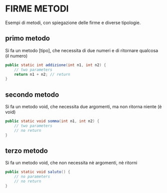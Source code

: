# FIRME METODI

Esempi di metodi, con spiegazione delle firme e diverse tipologie.

## primo metodo
Si fa un metodo [tipo], che necessita di due numeri e di ritornare qualcosa (il numero)
```java 
public static int addizione(int n1, int n2) {
    // two parameters
    return n1 + n2; // return
}
```
    

## secondo metodo
Si fa un metodo void, che necessita due argomenti, ma non ritorna niente (è void)
```java
public static void somma(int n1, int n2) {
    // two parameters
    // no return
}
```

## terzo metodo
Si fa un metodo void, che non necessita nè argomenti, nè ritorni
```java
public static void saluto() {
    // no parameters
    // no return   
}
```